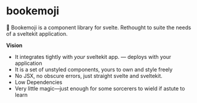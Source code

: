 # bookemoji

📕 Bookemoji is a component library for svelte.
Rethought to suite the needs of a sveltekit application.

**Vision**

- It integrates tightly with _your_ sveltekit app. — deploys with your application
- It is a set of unstyled components, yours to own and style freely
- No JSX, no obscure errors, just straight svelte and sveltekit.
- Low Dependencies
- Very little magic—just enough for some sorcerers to wield if astute to learn
